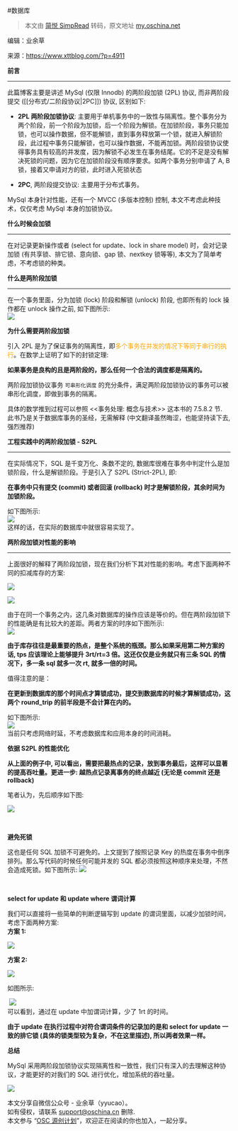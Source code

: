 #数据库
> 本文由 [简悦 SimpRead](http://ksria.com/simpread/) 转码，原文地址 [my.oschina.net](https://my.oschina.net/u/3677838/blog/4822404)

编辑：业余草

来源：https://www.xttblog.com/?p=4911

**前言**

  

---

此篇博客主要是讲述 MySql (仅限 Innodb) 的两阶段加锁 (2PL) 协议, 而非两阶段提交 ([[分布式/二阶段协议|2PC]]) 协议, 区别如下:

*   **2PL 两阶段加锁协议**: 主要用于单机事务中的一致性与隔离性。整个事务分为两个阶段，前一个阶段为加锁，后一个阶段为解锁。在加锁阶段，事务只能加锁，也可以操作数据，但不能解锁，直到事务释放第一个锁，就进入解锁阶段，此过程中事务只能解锁，也可以操作数据，不能再加锁。两阶段锁协议使得事务具有较高的并发度，因为解锁不必发生在事务结尾。它的不足是没有解决死锁的问题，因为它在加锁阶段没有顺序要求。如两个事务分别申请了 A, B 锁，接着又申请对方的锁，此时进入死锁状态
    
*   **2PC**, 两阶段提交协议: 主要用于分布式事务。
    

MySql 本身针对性能，还有一个 MVCC (多版本控制) 控制, 本文不考虑此种技术，仅仅考虑 MySql 本身的加锁协议。

**什么时候会加锁**

  

---

在对记录更新操作或者 (select for update、lock in share model) 时，会对记录加锁 (有共享锁、排它锁、意向锁、gap 锁、nextkey 锁等等), 本文为了简单考虑，不考虑锁的种类。

**什么是两阶段加锁**

  

---

在一个事务里面，分为加锁 (lock) 阶段和解锁 (unlock) 阶段, 也即所有的 lock 操作都在 unlock 操作之前, 如下图所示:  
![](https://varg-my-images.oss-cn-beijing.aliyuncs.com/img/20210406215717.png)

**为什么需要两阶段加锁**

引入 2PL 是为了保证事务的隔离性，即<font color="orange">多个事务在并发的情况下等同于串行的执行</font>。在数学上证明了如下的封锁定理:

**如果事务是良构的且是两阶段的，那么任何一个合法的调度都是隔离的。**

两阶段加锁协议事务 `可串形化调度` 的充分条件，满足两阶段加锁协议的事务可以被串形化调度，即做到事务的隔离。

具体的数学推到过程可以参照 <<事务处理: 概念与技术>> 这本书的 7.5.8.2 节.  
此书乃是关于数据库事务的圣经，无需解释 (中文翻译虽然晦涩，也能坚持读下去, 强烈推荐)

**工程实践中的两阶段加锁 - S2PL**

  

---

在实际情况下，SQL 是千变万化、条数不定的, 数据库很难在事务中判定什么是加锁阶段，什么是解锁阶段。于是引入了 S2PL (Strict-2PL), 即:

**在事务中只有提交 (commit) 或者回滚 (rollback) 时才是解锁阶段，其余时间为加锁阶段。**

如下图所示:  
![](https://varg-my-images.oss-cn-beijing.aliyuncs.com/img/20210406215726.png)  
这样的话，在实际的数据库中就很容易实现了。

**两阶段加锁对性能的影响**

  

---

上面很好的解释了两阶段加锁，现在我们分析下其对性能的影响。考虑下面两种不同的扣减库存的方案:

![](https://varg-my-images.oss-cn-beijing.aliyuncs.com/img/20210406215741.png)

![](https://varg-my-images.oss-cn-beijing.aliyuncs.com/img/20210406215758.png)

由于在同一个事务之内，这几条对数据库的操作应该是等价的。但在两阶段加锁下的性能确是有比较大的差距。两者方案的时序如下图所示:  
![](https://varg-my-images.oss-cn-beijing.aliyuncs.com/img/20210406215814.png)

**由于库存往往是最重要的热点，是整个系统的瓶颈。那么如果采用第二种方案的话, tps 应该理论上能够提升 3rt/rt=3 倍。这还仅仅是业务就只有三条 SQL 的情况下，多一条 sql 就多一次 rt, 就多一倍的时间。**

值得注意的是：

**在更新到数据库的那个时间点才算锁成功，提交到数据库的时候才算解锁成功，这两个 round_trip 的前半段是不会计算在内的。**

如下图所示:  
![](https://varg-my-images.oss-cn-beijing.aliyuncs.com/img/20210406215821.png)  
当前只考虑网络时延，不考虑数据库和应用本身的时间消耗。

**依据 S2PL 的性能优化**

**从上面的例子中, 可以看出，需要把最热点的记录，放到事务最后，这样可以显著的提高吞吐量。更进一步: 越热点记录离事务的终点越近 (无论是 commit 还是 rollback)**

笔者认为，先后顺序如下图:

![](https://varg-my-images.oss-cn-beijing.aliyuncs.com/img/20210406215847.png)

 

**避免死锁**

这也是任何 SQL 加锁不可避免的。上文提到了按照记录 Key 的热度在事务中倒序排列。那么写代码的时候任何可能并发的 SQL 都必须按照这种顺序来处理，不然会造成死锁。如下图所示: ![](https://varg-my-images.oss-cn-beijing.aliyuncs.com/img/20210406215854.png)

 

**select for update 和 update where 谓词计算**

我们可以直接将一些简单的判断逻辑写到 update 的谓词里面，以减少加锁时间，考虑下面两种方案:  
**方案 1:**

![](https://varg-my-images.oss-cn-beijing.aliyuncs.com/img/20210406215906.png)  

**方案 2:**

![](https://varg-my-images.oss-cn-beijing.aliyuncs.com/img/20210406215912.png)

如图所示:

 ![](https://varg-my-images.oss-cn-beijing.aliyuncs.com/img/20210406215926.png)  
可以看到，通过在 update 中加谓词计算，少了 1rt 的时间。

**由于 update 在执行过程中对符合谓词条件的记录加的是和 select for update 一致的排它锁 (具体的锁类型较为复杂，不在这里描述), 所以两者效果一样。**

**总结**

MySql 采用两阶段加锁协议实现隔离性和一致性，我们只有深入的去理解这种协议，才能更好的对我们的 SQL 进行优化，增加系统的吞吐量。

![](https://oscimg.oschina.net/oscnet/167a74a2-ca57-45ee-9c87-a0ebfaceca26.jpg)

本文分享自微信公众号 - 业余草（yyucao）。  
如有侵权，请联系 support@oschina.cn 删除.  
本文参与 “[OSC 源创计划](https://www.oschina.net/sharing-plan)”，欢迎正在阅读的你也加入，一起分享。